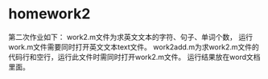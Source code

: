 # homework2
第二次作业如下：
work2.m文件为求英文文本的字符、句子、单词个数，
运行work.m文件需要同时打开英文文本text文件。
work2add.m为求work2.m文件的代码行和空行，运行此文件时需同时打开work2.m文件。
运行结果放在word文档里面。
